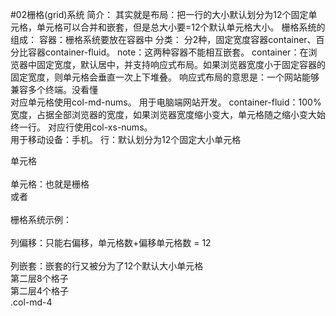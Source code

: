 #02栅格(grid)系统
简介：
    其实就是布局：把一行的大小默认划分为12个固定单元格，单元格可以合并和嵌套，但是总大小要=12个默认单元格大小。
栅格系统的组成：
    容器：栅格系统要放在容器中
        分类：
            分2种，固定宽度容器container、百分比容器container-fluid。
            note：这两种容器不能相互嵌套。
        container：在浏览器中固定宽度，默认居中，并支持响应式布局。如果浏览器宽度小于固定容器的固定宽度，则单元格会垂直一次上下堆叠。
            响应式布局的意思是：一个网站能够兼容多个终端。没看懂  
            对应单元格使用col-md-nums。
            用于电脑端网站开发。
        container-fluid：100%宽度，占据全部浏览器的宽度，如果浏览器宽度缩小变大，单元格随之缩小变大始终一行。
            对应行使用col-xs-nums。     
            用于移动设备：手机。
    行：默认划分为12个固定大小单元格
        <div class="row"> 单元格 </div>  
    单元格：也就是栅格
        <div class="col-md-占单元格数"> </div>   或者  <div class="col-xs-占单元格数"> </div>             
栅格系统示例：
    <div class="容器类"> 
        <div class="row"> 
            <div class="col-md-单元格数">   </div> 
            <div class="col-md-单元格数">   </div>       
        </div>
    </div> 
列偏移：只能右偏移，单元格数+偏移单元格数 = 12
    <div class="容器类"> 
        <div class="row"> 
            <div class="col-md-单元格数 col-md-offset-右偏移单元格数">     </div> 
            <div class="col-md-单元格数 col-md-offset-右偏移单元格数">     </div>       
        </div>
    </div> 
列嵌套：嵌套的行又被分为了12个默认大小单元格
    <div class="container">
        <div class="row">
            <div class="col-md-8 c">
                <div class="row">
                    <div class="col-md-8 c">第二层8个格子</div>
                    <div class="col-md-4 c">第二层4个格子</div>
                </div>
            </div>
            <div class="col-md-4 c">.col-md-4</div>
        </div>
    </div>
    
    
   
    
   
    

        

